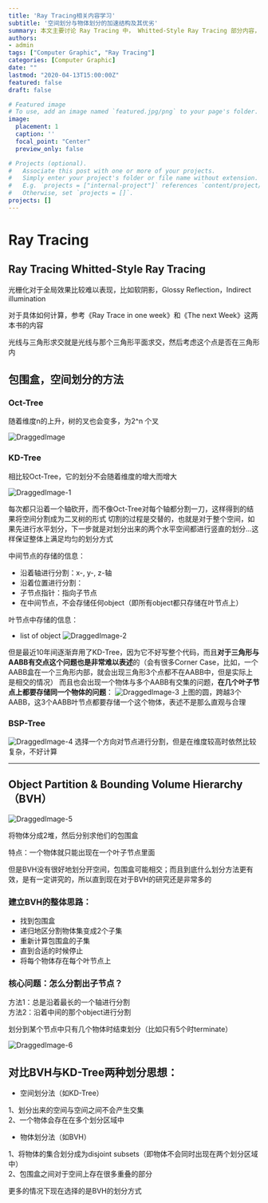 ```yaml
---
title: 'Ray Tracing相关内容学习'
subtitle: '空间划分与物体划分的加速结构及其优劣'
summary: 本文主要讨论 Ray Tracing 中， Whitted-Style Ray Tracing 部分内容，部分前置内容在《RayTrace in one week》和《RayTracing：The next Week》两本书中有所介绍，重复内容不再赘述
authors:
- admin
tags: ["Computer Graphic", "Ray Tracing"]
categories: [Computer Graphic]
date: ""
lastmod: "2020-04-13T15:00:00Z"
featured: false
draft: false

# Featured image
# To use, add an image named `featured.jpg/png` to your page's folder. 
image:
  placement: 1
  caption: ''
  focal_point: "Center"
  preview_only: false

# Projects (optional).
#   Associate this post with one or more of your projects.
#   Simply enter your project's folder or file name without extension.
#   E.g. `projects = ["internal-project"]` references `content/project/deep-learning/index.md`.
#   Otherwise, set `projects = []`.
projects: []
---
```


# Ray Tracing

## Ray Tracing Whitted-Style Ray Tracing

光栅化对于全局效果比较难以表现，比如软阴影，Glossy Reflection，Indirect illumination

对于具体如何计算，参考《Ray Trace in one week》和《The next Week》这两本书的内容

光线与三角形求交就是光线与那个三角形平面求交，然后考虑这个点是否在三角形内

## 包围盒，空间划分的方法

### Oct-Tree

随着维度n的上升，树的叉也会变多，为2^n 个叉

![DraggedImage](media/15867571957972/DraggedImage.png)

### KD-Tree

相比较Oct-Tree，它的划分不会随着维度的增大而增大

![DraggedImage-1](media/15867571957972/DraggedImage-1.png)

每次都只沿着一个轴砍开，而不像Oct-Tree对每个轴都分割一刀，这样得到的结果将空间分割成为二叉树的形式
切割的过程是交替的，也就是对于整个空间，如果先进行水平划分，下一步就是对划分出来的两个水平空间都进行竖直的划分…这样保证整体上满足均匀的划分方式

中间节点的存储的信息：

+ 沿着轴进行分割：x-, y-, z-轴
+ 沿着位置进行分割：
+ 子节点指针：指向子节点
+ 在中间节点，不会存储任何object（即所有object都只存储在叶节点上）

叶节点中存储的信息：

+ list of object
![DraggedImage-2](media/15867571957972/DraggedImage-2.png)

但是最近10年间逐渐弃用了KD-Tree，因为它不好写整个代码，而且**对于三角形与AABB有交点这个问题也是非常难以表述**的（会有很多Corner Case，比如，一个AABB盒在一个三角形内部，就会出现三角形3个点都不在AABB中，但是实际上是相交的情况）
而且也会出现一个物体与多个AABB有交集的问题，**在几个叶子节点上都要存储同一个物体的问题**：
![DraggedImage-3](media/15867571957972/DraggedImage-3.png)
上图的圆，跨越3个AABB，这3个AABB叶节点都要存储一个这个物体，表述不是那么直观与合理

### BSP-Tree

![DraggedImage-4](media/15867571957972/DraggedImage-4.png)
选择一个方向对节点进行分割，但是在维度较高时依然比较复杂，不好计算

<hr>

## Object Partition & Bounding Volume Hierarchy（BVH）

![DraggedImage-5](media/15867571957972/DraggedImage-5.png)

将物体分成2堆，然后分别求他们的包围盒

特点：一个物体就只能出现在一个叶子节点里面

但是BVH没有很好地划分开空间，包围盒可能相交；而且到底什么划分方法更有效，是有一定讲究的，所以直到现在对于BVH的研究还是非常多的

### 建立BVH的整体思路：

+ 找到包围盒
+ 递归地区分割物体集变成2个子集
+ 重新计算包围盒的子集
+ 直到合适的时候停止
+ 将每个物体存在每个叶节点上

### 核心问题：怎么分割出子节点？

方法1：总是沿着最长的一个轴进行分割<br>
方法2：沿着中间的那个object进行分割

划分到某个节点中只有几个物体时结束划分（比如只有5个时terminate）

![DraggedImage-6](media/15867571957972/DraggedImage-6.png)

## 对比BVH与KD-Tree两种划分思想：

+ 空间划分法（如KD-Tree）

1、划分出来的空间与空间之间不会产生交集<br>
2、一个物体会存在在多个划分区域中

+ 物体划分法（如BVH）

1、将物体的集合划分成为disjoint subsets（即物体不会同时出现在两个划分区域中）<br>
2、包围盒之间对于空间上存在很多重叠的部分

更多的情况下现在选择的是BVH的划分方式